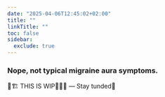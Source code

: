 ```yaml
---
date: "2025-04-06T12:45:02+02:00"
title: ""
linkTitle: ""
toc: false
sidebar:
  exclude: true
---
```


### Nope, not typical migraine aura symptoms.

🚧🏗️ THIS IS WIP🚜👷‍♀️ — Stay tunded🚧
